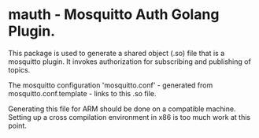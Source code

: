 # mauth - Mosquitto Auth Golang Plugin.

This package is used to generate a shared object (.so) file that is a mosquitto plugin. It invokes authorization for subscribing and publishing of topics.

The mosquitto configuration 'mosquitto.conf' - generated from mosquitto.conf.template - links to this .so file.  

Generating this file for ARM should be done on a compatible machine. Setting up a cross compilation environment in x86 is too much work at this point.